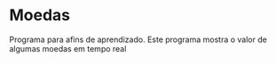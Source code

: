 # Moedas
Programa para afins de aprendizado. Este programa mostra o valor de algumas moedas em tempo real
